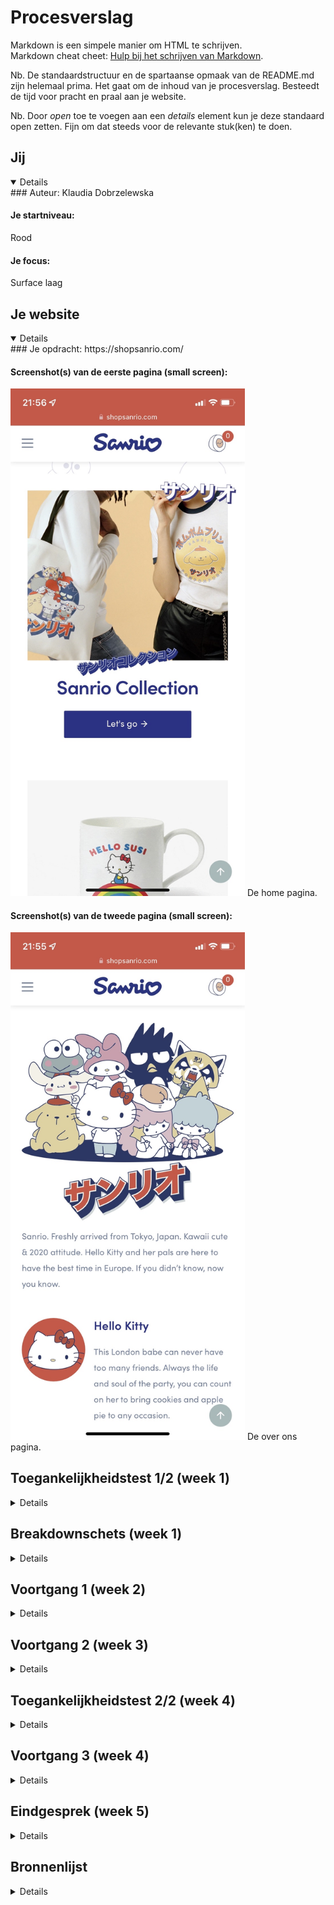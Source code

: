 # Procesverslag
Markdown is een simpele manier om HTML te schrijven.  
Markdown cheat cheet: [Hulp bij het schrijven van Markdown](https://github.com/adam-p/markdown-here/wiki/Markdown-Cheatsheet).

Nb. De standaardstructuur en de spartaanse opmaak van de README.md zijn helemaal prima. Het gaat om de inhoud van je procesverslag. Besteedt de tijd voor pracht en praal aan je website.

Nb. Door *open* toe te voegen aan een *details* element kun je deze standaard open zetten. Fijn om dat steeds voor de relevante stuk(ken) te doen.



## Jij

<details open>
  ### Auteur:
  Klaudia Dobrzelewska

  #### Je startniveau:
  Rood

  #### Je focus:
  Surface laag
</details>





## Je website

<details open>
  ### Je opdracht:
  https://shopsanrio.com/

  #### Screenshot(s) van de eerste pagina (small screen): 
  <img src="readme-images/pagina1.jpg" width="375px" alt="omschrijving van de pagina">
  De home pagina.

  #### Screenshot(s) van de tweede pagina (small screen):
  <img src="readme-images/pagina2.jpg" width="375px" alt="omschrijving van de pagina">
  De over ons pagina.
 
</details>



## Toegankelijkheidstest 1/2 (week 1)

<details>
  ### Bevindingen
  Lijst met je bevindingen die in de test naar voren kwamen:

  #### Screenreader
  Hier korte omschrijving (met indien nodig afbeeldingen)
  * De afbeeldingen hebben geen alt-tekst.
  * Links op de homepagina zeggen allemaal hetzelfde, waardoor het verwarrend kan zijn.
  * De pop-up bovenaan de pagina om te subscriben wordt op elke pagina gelezen.
  * Niet altijd duidelijk waar je je precies bevindt op de pagina door de hoeveelheid div'jes.
  * Menu wordt telkens helemaal gelezen.
  
  Hier een omschrijving van hoe het opgelost kan worden (met indien nodig afbeeldingen)
  * Alt-tekst toevoegen aan alle afbeeldingen.
  * Link titels duidelijk maken.
  * Pop-up weghalen of anders coderen.
  * Geen gebruik maken van div.
  * Menu anders coderen.


  #### Muis en Toetsenbord 
  Hier korte omschrijving (met indien nodig afbeeldingen)
  * Navigatie gaat over het algemeen wel goed.
  * Met tab ga je eerst alle menu opties af en dat zijn er best veel.

  Hier een omschrijving van hoe het opgelost kan worden (met indien nodig afbeeldingen)
  * Menu anders coderen (dus dropdown open als je op enter drukt of iets).


  #### Motoriek (shocks, elastiekjes)
  Hier korte omschrijving (met indien nodig afbeeldingen)
  * Navigeren gaat lastig.
  * Sneltoetsen worden eerder ingedrukt.

  Hier een omschrijving van hoe het opgelost kan worden (met indien nodig afbeeldingen)
  * Niet veel. De knoppen op de website zijn al best groot. 


  #### Visueel (brillen, contrast, kleurenblind, dark/light). 
  Hier korte omschrijving (met indien nodig afbeeldingen)
  * De links en tekstkleur zijn best licht waardoor ze lastig te lezen kunnen zijn.
  * Contrast van het kleurenschema is goed (behalve de links uit het menu).
  * Knoppen zijn best groot, waardoor navigeren niet zo lastig is.
  * Foto's zijn groot waardoor ze goed zichtbaar zijn.
  * Linkkleur verandert zodat je weet waar je je momenteel bevindt.

  Hier een omschrijving van hoe het opgelost kan worden (met indien nodig afbeeldingen)
  * Een kleur met wat meer contrast voor de menu linkjes en tekst.

</details>



## Breakdownschets (week 1)

<details>

  ### De hele pagina: 
  <img src="readme-images/dummy-plaatje.jpg" width="375px" alt="breakdown van de hele pagina">

  ### Navigatie: 
  <img src="readme-images/dummy-plaatje.jpg" width="375px" alt="breakdown van een dynamisch deel">

  ### Dropdown: 
  <img src="readme-images/dummy-plaatje.jpg" width="375px" alt="breakdown van nog een dynamisch deel">

</details>





## Voortgang 1 (week 2)

<details>

  ### Stand van zaken
  Ik had best veel moeite met opstarten. Ik ben meerdere malen opnieuw begonnen, omdat de header maar niet wilde meewerken. Ik heb alle HTML en content wel af.


  ### Agenda voor meeting
  Helaas was ik niet bij deze meeting door problemen met mijn gezondheid op dat moment. Ik heb voor mezelf gewoon een planning gemaakt en vragen die ik eventueel kan stellen in de volgende les dat ik er wel ben.


  ### Verslag van meeting
  Helaas was ik niet bij deze meeting door problemen met mijn gezondheid op dat moment. Deze vragen heb ik wel opgeschreven voor de volgende les:
  * Hoe moet ik de achtergrond afbeelding toevoegen aan de eerste article? -> Met ::before
  * Hoe moet ik de animatie onderaan het scherm namaken? Javascript of alleen CSS? -> Vooral JavaScript, CSS kan voor de animatie

</details>





## Voortgang 2 (week 3)

<details>

  ### Stand van zaken
  Aangezien ik niet ver kwam met mijn eerste versies ben ik opnieuw begonnen met de CSS. Dit is tot nu toe wel goed gegaan, maar ik ben helaas nog niet zo ver.


  ### Agenda voor meeting
  Helaas was ik niet bij deze meeting door problemen met mijn gezondheid op dat moment. Ik heb voor mezelf gewoon een planning gemaakt en vragen die ik eventueel kan stellen in de volgende les dat ik er wel ben.


  ### Verslag van meeting
  Ik ben de dag voor de meeting in gesprek gegeaan met de docent over mijn voortgang. Deze vond hij prima, vooral ook omdat ik net weer opnieuw ben begonnen. Voor de rest heb ik de vragen van vorige week gesteld en een paar nieuwe.
  * Mag ik een class gebruiken voor de tweede pagina? Als niet, wat moet ik dan doen? -> Classes mogen in dit geval
  * Moet ik het voorbeeld precies volgen of kan ik ook dingen aanpassen? -> Dingen mogen aangepast worden
  * Moet ik de main foto ook als achtergrond plaatsen zoals de origineel, of als een image element? -> Image element is toegankelijker 

</details>





## Toegankelijkheidstest 2/2 (week 4)

<details>

  ### Bevindingen
  Lijst met je bevindingen die in de test naar voren kwamen (geef ook aan wat er verbeterd is):

  #### Screenreader
  Hier korte omschrijving (met indien nodig afbeeldingen)

  Hier een omschrijving van hoe het opgelost kan worden (met indien nodig afbeeldingen)


  #### Muis en Toetsenbord 
  Hier korte omschrijving (met indien nodig afbeeldingen)

  Hier een omschrijving van hoe het opgelost kan worden (met indien nodig afbeeldingen)


  #### Motoriek (shocks, elastiekjes)
  Hier korte omschrijving (met indien nodig afbeeldingen)

  Hier een omschrijving van hoe het opgelost kan worden (met indien nodig afbeeldingen)


  #### Visueel (brillen, contrast, kleurenblind, dark/light). 
  Hier korte omschrijving (met indien nodig afbeeldingen)

  Hier een omschrijving van hoe het opgelost kan worden (met indien nodig afbeeldingen)

</details>





## Voortgang 3 (week 4)

<details>

  ### Stand van zaken
  De CSS van beide pagina's  is af. Ik moet nog beginnen aan de JavaScript en de extraatjes voor de surface plane, daarna ben ik klaar.


  ### Agenda voor meeting
  Aangezien ik er helaas weer niet bij kon zijn heb ik vrijdag 30 september met Nina Vens gebeld, een van onze studentassistentes. Die heeft mijn voortgang bekeken en een hoop vragen die ik had beantwoord.


  ### Verslag van meeting
  De voortgang vond ze prima en ze vond het er goed uitzien. Deze vragen heb ik allemaal gesteld tijdens ons gesprekje:
  * Welke CSS file is beter qua hierarchie? -> Maakte niet veel uit, dus ik heb de kortere gekozen
  * Heb je tips voor de animatie in de footer? -> IntersectionObserver gebruiken
  * Moet ik een label aanmaken voor de formulier in plaats van de placeholder en als wel hoe moet ik deze koppelen? -> Ja en koppelen met "for=" en id=""
  * Hoe moet ik de bronnen goed vermelden? -> In de readme, eventueel ook in een comment

</details>





## Eindgesprek (week 5)

<details>
  ### Je uitkomst - karakteristiek screenshots:
  <img src="readme-images/end-result.png" width="375px" alt="Home page">
  <img src="readme-images/about-us.png" width="375px" alt="About page">
  <img src="readme-images/darkmode.png" width="375px" alt="Dark mode">


  ### Dit ging goed/Heb ik geleerd: 

  #### Ging goed
  * Het opnieuw beginnen ging steeds soepeler.
  * Flexbox gebruiken ging beter dan vorig jaar.
  * HTML en CSS gingen over het algemeen wel soepel.
    
  #### Geleerd
  * Ik ben gegroeid in het snappen van JavaScript. Veel nieuwe dingen toegepast en uitgeprobeert waarvan ik dacht dat het te lastig zou zijn voor mij.
  * Ik heb veel nieuwe CSS opties ontdekt.
  * Ik heb alleen met SVG en Webp files gewerkt, wat ik nog niet eerder heb kunnen doen.
  * CSS animaties met Berzier curve.
  * Elementen selecteren zonder overal classes toe te voegen.
  * Position en grid geleerd.

  <img src="readme-images/good.png" width="375px" alt="top">


  ### Dit was lastig/Is niet gelukt:

  #### Lastig
  * Moeite met JavaScript, vooral IntersectionObserver en de media query code.

  #### Niet gelukt
  * Sanrio logo goed in het midden krijgen, vooral bij responsiveness. Waarschijnlijk zou ik dit kunnen verbeteren via trial en error, maar aangezien ik heb gefocused op de surface plane heb ik het laten gaan.
  * Dark mode kleurenschema mooi maken. Het voelt net niet goed aan. Gelukkig is het wel contrast ratio vriendelijk.
  * Dark mode icoontjes veranderen van het menu.
  * Responsiveness ook uitwerken. Als iets meer tijd had zou het wel lukken, denk ik.
  * Dark mode knop is niet te klikken in Safari door de onderste border.

  <img src="readme-images/wrong-button.png" width="375px" alt="bummer">
</details>





## Bronnenlijst

<details>
  1. De originele website: https://shopsanrio.com/. Dit heb ik gebruikt voor content, sommige afmetingen van elementen en de animaties voor Gudetama en wiggle.
  2. IntersectionObserver tutorial: https://www.youtube.com/watch?v=_5Bu3JY-ZHc. Dit heb ik gebruikt voor de animatie onderaan de pagina van PomPomPurin. Ik heb nog nooit eerder van IntersectionObserver gehoord en ben met deze tutorial aan de slag gegaan om de basic setup te maken. Details heb ik zelf aangepast, zodat het zou passen bij wat ik wilde.
  3. Media query in Javascript oproepen: https://developer.mozilla.org/en-US/docs/Web/API/Window/matchMedia. Op deze pagina heb ik kunnen leren hoe ik een Media query kan oproepen in JavaScript voor de dark mode versie. Details heb ik zelf aangepast, zodat het zou passen bij wat ik wilde.
  4. Gudetama theme song: https://www.youtube.com/watch?v=GKokWX011B4. Gebruikt voor de easter egg.
</details>

